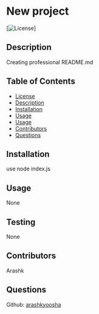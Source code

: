 # New project

   [![License](https://img.shields.io/badge/License-MIT-yellow.svg)]

  ## Description
  Creating professional README.md 

  ## Table of Contents

  - [License](#license)
  - [Description](#description)
  - [Installation](#install)
  - [Usage](#usage)
  - [Usage](#test)
  - [Contributors](#contribute)
  - [Questions](#github)

  ## Installation
  use node index.js

  ## Usage
  None

  ## Testing
  None

  ## Contributors
  Arashk


  ## Questions
  Github: [arashkyoosha](http://github.com/arashkyoosha)

